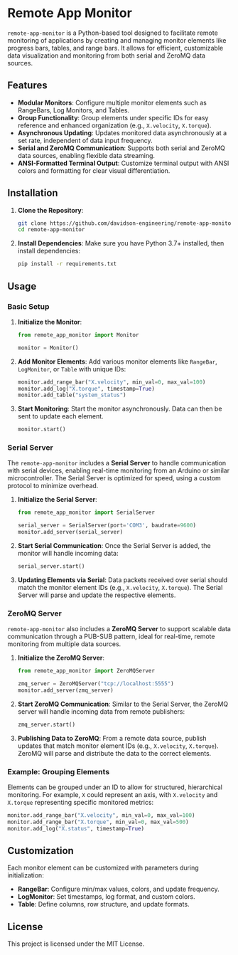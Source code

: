 # Remote App Monitor

`remote-app-monitor` is a Python-based tool designed to facilitate remote monitoring of applications by creating and managing monitor elements like progress bars, tables, and range bars. It allows for efficient, customizable data visualization and monitoring from both serial and ZeroMQ data sources.

## Features

- **Modular Monitors**: Configure multiple monitor elements such as RangeBars, Log Monitors, and Tables.
- **Group Functionality**: Group elements under specific IDs for easy reference and enhanced organization (e.g., `X.velocity`, `X.torque`).
- **Asynchronous Updating**: Updates monitored data asynchronously at a set rate, independent of data input frequency.
- **Serial and ZeroMQ Communication**: Supports both serial and ZeroMQ data sources, enabling flexible data streaming.
- **ANSI-Formatted Terminal Output**: Customize terminal output with ANSI colors and formatting for clear visual differentiation.

## Installation

1. **Clone the Repository**:
   ```bash
   git clone https://github.com/davidson-engineering/remote-app-monitor.git
   cd remote-app-monitor
   ```

2. **Install Dependencies**:
   Make sure you have Python 3.7+ installed, then install dependencies:
   ```bash
   pip install -r requirements.txt
   ```

## Usage

### Basic Setup

1. **Initialize the Monitor**:
   ```python
   from remote_app_monitor import Monitor

   monitor = Monitor()
   ```

2. **Add Monitor Elements**:
   Add various monitor elements like `RangeBar`, `LogMonitor`, or `Table` with unique IDs:
   ```python
   monitor.add_range_bar("X.velocity", min_val=0, max_val=100)
   monitor.add_log("X.torque", timestamp=True)
   monitor.add_table("system_status")
   ```

3. **Start Monitoring**:
   Start the monitor asynchronously. Data can then be sent to update each element.
   ```python
   monitor.start()
   ```

### Serial Server

The `remote-app-monitor` includes a **Serial Server** to handle communication with serial devices, enabling real-time monitoring from an Arduino or similar microcontroller. The Serial Server is optimized for speed, using a custom protocol to minimize overhead.

1. **Initialize the Serial Server**:
   ```python
   from remote_app_monitor import SerialServer

   serial_server = SerialServer(port='COM3', baudrate=9600)
   monitor.add_server(serial_server)
   ```

2. **Start Serial Communication**:
   Once the Serial Server is added, the monitor will handle incoming data:
   ```python
   serial_server.start()
   ```

3. **Updating Elements via Serial**:
   Data packets received over serial should match the monitor element IDs (e.g., `X.velocity`, `X.torque`). The Serial Server will parse and update the respective elements.

### ZeroMQ Server

`remote-app-monitor` also includes a **ZeroMQ Server** to support scalable data communication through a PUB-SUB pattern, ideal for real-time, remote monitoring from multiple data sources.

1. **Initialize the ZeroMQ Server**:
   ```python
   from remote_app_monitor import ZeroMQServer

   zmq_server = ZeroMQServer("tcp://localhost:5555")
   monitor.add_server(zmq_server)
   ```

2. **Start ZeroMQ Communication**:
   Similar to the Serial Server, the ZeroMQ server will handle incoming data from remote publishers:
   ```python
   zmq_server.start()
   ```

3. **Publishing Data to ZeroMQ**:
   From a remote data source, publish updates that match monitor element IDs (e.g., `X.velocity`, `X.torque`). ZeroMQ will parse and distribute the data to the correct elements.

### Example: Grouping Elements

Elements can be grouped under an ID to allow for structured, hierarchical monitoring. For example, `X` could represent an axis, with `X.velocity` and `X.torque` representing specific monitored metrics:

```python
monitor.add_range_bar("X.velocity", min_val=0, max_val=100)
monitor.add_range_bar("X.torque", min_val=0, max_val=500)
monitor.add_log("X.status", timestamp=True)
```

## Customization

Each monitor element can be customized with parameters during initialization:

- **RangeBar**: Configure min/max values, colors, and update frequency.
- **LogMonitor**: Set timestamps, log format, and custom colors.
- **Table**: Define columns, row structure, and update formats.

## License

This project is licensed under the MIT License.
